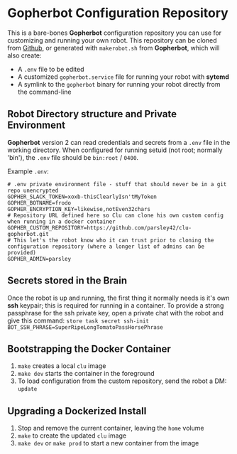 # Gopherbot Configuration Repository

This is a bare-bones **Gopherbot** configuration repository you can use for customizing and running your own robot. This repository can be cloned from [Github](https://github.com/lnxjedi/robot.skel.git), or generated with `makerobot.sh` from **Gopherbot**, which will also create:
 * A `.env` file to be edited
 * A customized `gopherbot.service` file for running your robot with **sytemd**
 * A symlink to the `gopherbot` binary for running your robot directly from the command-line

## Robot Directory structure and Private Environment
**Gopherbot** version 2 can read credentials and secrets from a `.env` file in the working directory. When configured for running setuid (not root; normally 'bin'), the `.env` file should be `bin:root` / `0400`.

Example `.env`:
```env
# .env private environment file - stuff that should never be in a git repo unencrypted
GOPHER_SLACK_TOKEN=xoxb-thisClearlyIsn'tMyToken
GOPHER_BOTNAME=frodo
GOPHER_ENCRYPTION_KEY=likewise,notEven32chars
# Repository URL defined here so Clu can clone his own custom config when running in a docker container
GOPHER_CUSTOM_REPOSITORY=https://github.com/parsley42/clu-gopherbot.git
# This let's the robot know who it can trust prior to cloning the configuration repository (where a longer list of admins can be provided)
GOPHER_ADMIN=parsley
```

## Secrets stored in the Brain
Once the robot is up and running, the first thing it normally needs is it's own **ssh** keypair; this is required for running in a container. To provide a strong passphrase for the ssh private key, open a private chat with the robot and give this command:
`store task secret ssh-init BOT_SSH_PHRASE=SuperRipeLongTomatoPassHorsePhrase`

## Bootstrapping the Docker Container

1. `make` creates a local `clu` image
2. `make dev` starts the container in the foreground
3. To load configuration from the custom repository, send the robot a DM: `update`

## Upgrading a Dockerized Install
1. Stop and remove the current container, leaving the `home` volume
2. `make` to create the updated `clu` image
3. `make dev` or `make prod` to start a new container from the image
